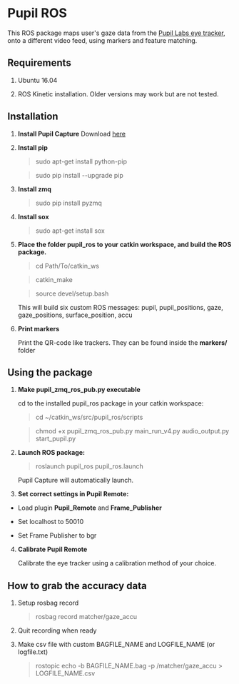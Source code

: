 # Pupil ROS
This ROS package maps user's gaze data from the [Pupil Labs eye tracker](https://pupil-labs.com/), onto a different video feed, using markers and feature matching.

## Requirements
1. Ubuntu 16.04

2. ROS Kinetic installation. Older versions may work but are not tested.

## Installation
1. **Install Pupil Capture** Download [here](https://docs.pupil-labs.com/)

2. **Install pip**

    >sudo apt-get install python-pip

    >sudo pip install --upgrade pip

3. **Install zmq**

    >sudo pip install pyzmq

4. **Install sox**

    >sudo apt-get install sox

5. **Place the folder pupil_ros to your catkin workspace, and build the ROS package.**

    >cd Path/To/catkin_ws

    >catkin_make

    >source devel/setup.bash

    This will build six custom ROS messages: pupil, pupil_positions, gaze, gaze_positions, surface_position, accu

6. **Print markers**

    Print the QR-code like trackers. They can be found inside the **markers/** folder

## Using the package

1. **Make pupil_zmq_ros_pub.py executable**

    cd to the installed pupil_ros package in your catkin workspace:

    >cd ~/catkin_ws/src/pupil_ros/scripts

    >chmod +x pupil_zmq_ros_pub.py main_run_v4.py audio_output.py start_pupil.py

2. **Launch ROS package:**

    >roslaunch pupil_ros pupil_ros.launch

    Pupil Capture will automatically launch.

3. **Set correct settings in Pupil Remote:**

* Load plugin **Pupil_Remote** and **Frame_Publisher**

* Set localhost to 50010

* Set Frame Publisher to bgr

4. **Calibrate Pupil Remote**

    Calibrate the eye tracker using a calibration method of your choice. 



## How to grab the accuracy data

1. Setup rosbag record 

    >rosbag record matcher/gaze_accu

2. Quit recording when ready

3. Make csv file with custom BAGFILE_NAME and LOGFILE_NAME (or logfile.txt)

    >rostopic echo -b BAGFILE_NAME.bag -p /matcher/gaze_accu > LOGFILE_NAME.csv